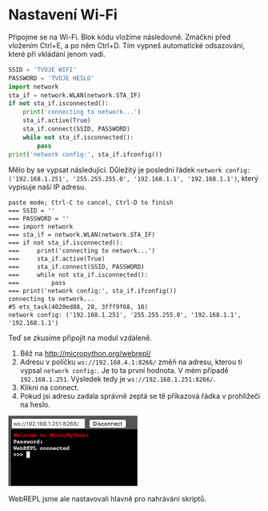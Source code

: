 # Nastavení Wi-Fi

Připojme se na Wi-Fi. Blok kódu vložíme následovně. Zmáčkni před vložením Ctrl+E, a po něm Ctrl+D. Tím vypneš automatické odsazování, které při vkládání jenom vadí.

```python
SSID = 'TVOJE WIFI'
PASSWORD = 'TVOJE HESLO'
import network
sta_if = network.WLAN(network.STA_IF)
if not sta_if.isconnected():
    print('connecting to network...')
    sta_if.active(True)
    sta_if.connect(SSID, PASSWORD)
    while not sta_if.isconnected():
        pass
print('network config:', sta_if.ifconfig())
```

Mělo by se vypsat následující. Důležitý je poslední řádek `network config: ('192.168.1.251', '255.255.255.0', '192.168.1.1', '192.168.1.1')`, který vypisuje naši IP adresu.

```
paste mode; Ctrl-C to cancel, Ctrl-D to finish
=== SSID = ''
=== PASSWORD = ''
=== import network
=== sta_if = network.WLAN(network.STA_IF)
=== if not sta_if.isconnected():
===     print('connecting to network...')
===     sta_if.active(True)
===     sta_if.connect(SSID, PASSWORD)
===     while not sta_if.isconnected():
===         pass
=== print('network config:', sta_if.ifconfig())
connecting to network...
#5 ets_task(4020ed88, 28, 3fff9f68, 10)
network config: ('192.168.1.251', '255.255.255.0', '192.168.1.1', '192.168.1.1')
```

Teď se zkusíme připojit na modul vzdáleně.

1. Běž na http://micropython.org/webrepl/
2. Adresu v políčku `ws://192.168.4.1:8266/` změň na adresu, kterou ti vypsal `network config:`. Je to ta první hodnota. V mém případě `192.168.1.251`. Výsledek tedy je `ws://192.168.1.251:8266/`.
3. Klikni na connect.
4. Pokud jsi adresu zadala správně zeptá se tě příkazová řádka v prohlížeči na heslo.

![WebREPL](images/webrepl.png)

WebREPL jsme ale nastavovali hlavně pro nahrávání skriptů.
